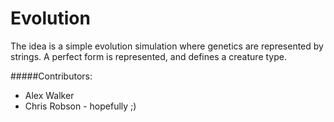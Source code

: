 Evolution
=========

The idea is a simple evolution simulation where genetics are represented by strings. A perfect form is represented, 
and defines a creature type.




#####Contributors:


* Alex Walker
* Chris Robson - hopefully ;)

